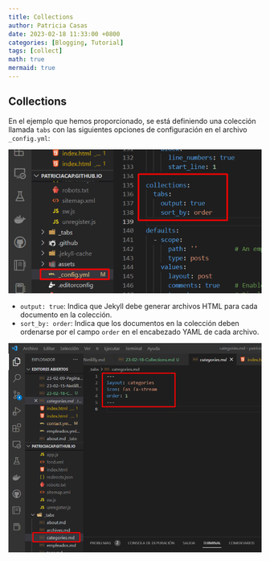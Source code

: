 ```yaml
---
title: Collections 
author: Patricia Casas
date: 2023-02-18 11:33:00 +0800
categories: [Blogging, Tutorial]
tags: [collect]
math: true
mermaid: true
---
```


## Collections

En el ejemplo que hemos proporcionado, se está definiendo una colección llamada `tabs` con las siguientes opciones de configuración en el archivo `_config.yml`:

![Desktop View](/assets/img/Screenshot_2.png)


- `output: true`: Indica que Jekyll debe generar archivos HTML para cada documento en la colección.
- `sort_by: order`: Indica que los documentos en la colección deben ordenarse por el campo `order` en el encabezado YAML de cada archivo.

![Desktop View](/assets/img/Screenshot_1.png)